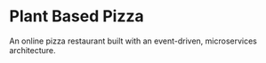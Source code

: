 # Plant Based Pizza

An online pizza restaurant built with an event-driven, microservices architecture.